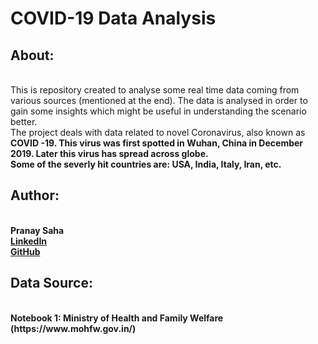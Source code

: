 # COVID-19 Data Analysis

<div>
  <p>
  <h2> About: </h2><br>
    This is repository created to analyse some real time data coming from various sources (mentioned at the end). The data is analysed in order to gain some insights which might be useful in understanding the scenario better. <br>
    The project deals with data related to novel Coronavirus, also known as <strong>COVID -19<strong>. This virus was first spotted in Wuhan, China in December 2019. Later this virus has spread across globe. <br>
    Some of the severly hit countries are: USA, India, Italy, Iran, etc.
    <br>
  <h2> Author: </h2><br>
    <strong>Pranay Saha</strong> <br>
    <a href= 'https://www.linkedin.com/in/pranay-saha-42820011a/'>LinkedIn</a> <br>
    <a href= 'https://github.com/PranaySaha97/'>GitHub</a>
    <br>
    <h2> Data Source: </h2><br>
    Notebook 1: Ministry of Health and Family Welfare (https://www.mohfw.gov.in/)
  </p>
</div>
